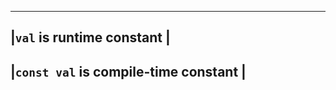 --------------------------
|`val` is runtime constant |
--------------------------
|`const val` is compile-time constant |
--------------------------
